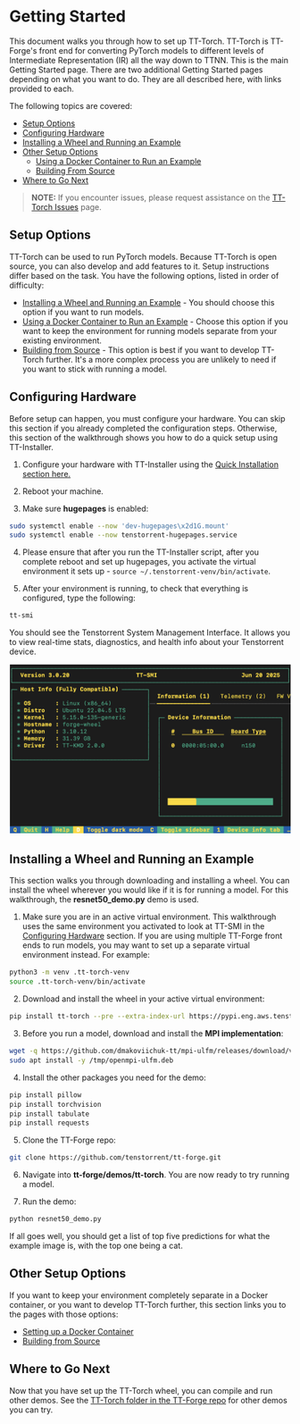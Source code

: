 # Getting Started
This document walks you through how to set up TT-Torch. TT-Torch is TT-Forge's front end for converting PyTorch models to different levels of Intermediate Representation (IR) all the way down to TTNN. This is the main Getting Started page. There are two additional Getting Started pages depending on what you want to do. They are all described here, with links provided to each.

The following topics are covered:

* [Setup Options](#setup-options)
* [Configuring Hardware](#configuring-hardware)
* [Installing a Wheel and Running an Example](#installing-a-wheel-and-running-an-example)
* [Other Setup Options](#other-set-up-options)
    * [Using a Docker Container to Run an Example](getting_started_docker.md)
    * [Building From Source](getting_started_build_from_source.md)
* [Where to Go Next](#where-to-go-next)

> **NOTE:** If you encounter issues, please request assistance on the
>[TT-Torch Issues](https://github.com/tenstorrent/tt-torch/issues) page.

## Setup Options
TT-Torch can be used to run PyTorch models. Because TT-Torch is open source, you can also develop and add features to it. Setup instructions differ based on the task. You have the following options, listed in order of difficulty:
* [Installing a Wheel and Running an Example](#installing-a-wheel-and-running-an-example) - You should choose this option if you want to run models.
* [Using a Docker Container to Run an Example](getting_started_docker.md) - Choose this option if you want to keep the environment for running models separate from your existing environment.
* [Building from Source](getting_started_build_from_source.md) - This option is best if you want to develop TT-Torch further. It's a more complex process you are unlikely to need if you want to stick with running a model.

## Configuring Hardware
Before setup can happen, you must configure your hardware. You can skip this section if you already completed the configuration steps. Otherwise, this section of the walkthrough shows you how to do a quick setup using TT-Installer.

1. Configure your hardware with TT-Installer using the [Quick Installation section here.](https://docs.tenstorrent.com/getting-started/README.html#quick-installation)

2. Reboot your machine.

3. Make sure **hugepages** is enabled: 

```bash
sudo systemctl enable --now 'dev-hugepages\x2d1G.mount'
sudo systemctl enable --now tenstorrent-hugepages.service
```

4. Please ensure that after you run the TT-Installer script, after you complete reboot and set up hugepages, you activate the virtual environment it sets up - ```source ~/.tenstorrent-venv/bin/activate```.

5. After your environment is running, to check that everything is configured, type the following:

```bash
tt-smi
```

You should see the Tenstorrent System Management Interface. It allows you to view real-time stats, diagnostics, and health info about your Tenstorrent device.

![TT-SMI](./imgs/tt_smi.png)

## Installing a Wheel and Running an Example

This section walks you through downloading and installing a wheel. You can install the wheel wherever you would like if it is for running a model. For this walkthrough, the **resnet50_demo.py** demo is used.

1. Make sure you are in an active virtual environment. This walkthrough uses the same environment you activated to look at TT-SMI in the [Configuring Hardware](#configuring-hardware) section. If you are using multiple TT-Forge front ends to run models, you may want to set up a separate virtual environment instead. For example:

```bash
python3 -m venv .tt-torch-venv
source .tt-torch-venv/bin/activate
```

2. Download and install the wheel in your active virtual environment:

```bash
pip install tt-torch --pre --extra-index-url https://pypi.eng.aws.tenstorrent.com/
```

3. Before you run a model, download and install the **MPI implementation**:

```bash
wget -q https://github.com/dmakoviichuk-tt/mpi-ulfm/releases/download/v5.0.7-ulfm/openmpi-ulfm_5.0.7-1_amd64.deb -O /tmp/openmpi-ulfm.deb && \
sudo apt install -y /tmp/openmpi-ulfm.deb
```

4. Install the other packages you need for the demo:

```bash
pip install pillow
pip install torchvision
pip install tabulate
pip install requests
```

5. Clone the TT-Forge repo:

```bash
git clone https://github.com/tenstorrent/tt-forge.git
```

6. Navigate into **tt-forge/demos/tt-torch**. You are now ready to try running a model.

7. Run the demo:

```bash
python resnet50_demo.py
```

If all goes well, you should get a list of top five predictions for what the example image is, with the top one being a cat.

## Other Setup Options
If you want to keep your environment completely separate in a Docker container, or you want to develop TT-Torch further, this section links you to the pages with those options:

* [Setting up a Docker Container](getting_started_docker.md)
* [Building from Source](getting_started_build_from_source.md)

## Where to Go Next
Now that you have set up the TT-Torch wheel, you can compile and run other demos. See the [TT-Torch folder in the TT-Forge repo](https://github.com/tenstorrent/tt-forge/tree/main/demos/tt-torch) for other demos you can try.
